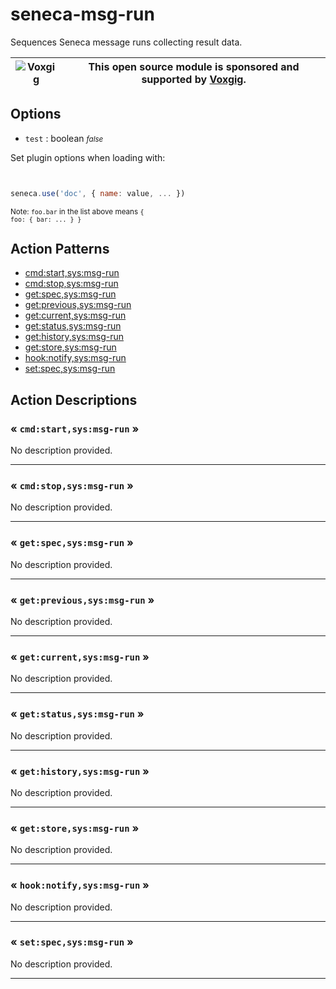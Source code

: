 # seneca-msg-run
Sequences Seneca message runs collecting result data.

| ![Voxgig](https://www.voxgig.com/res/img/vgt01r.png) | This open source module is sponsored and supported by [Voxgig](https://www.voxgig.com). |
|---|---|

<!--START:options-->


## Options

* `test` : boolean <i><small>false</small></i>


Set plugin options when loading with:
```js


seneca.use('doc', { name: value, ... })


```


<small>Note: <code>foo.bar</code> in the list above means 
<code>{ foo: { bar: ... } }</code></small> 



<!--END:options-->


<!--START:action-list-->


## Action Patterns

* [cmd:start,sys:msg-run](#-cmdstartsysmsgrun-)
* [cmd:stop,sys:msg-run](#-cmdstopsysmsgrun-)
* [get:spec,sys:msg-run](#-getspecsysmsgrun-)
* [get:previous,sys:msg-run](#-getprevioussysmsgrun-)
* [get:current,sys:msg-run](#-getcurrentsysmsgrun-)
* [get:status,sys:msg-run](#-getstatussysmsgrun-)
* [get:history,sys:msg-run](#-gethistorysysmsgrun-)
* [get:store,sys:msg-run](#-getstoresysmsgrun-)
* [hook:notify,sys:msg-run](#-hooknotifysysmsgrun-)
* [set:spec,sys:msg-run](#-setspecsysmsgrun-)


<!--END:action-list-->

<!--START:action-desc-->


## Action Descriptions

### &laquo; `cmd:start,sys:msg-run` &raquo;

No description provided.



----------
### &laquo; `cmd:stop,sys:msg-run` &raquo;

No description provided.



----------
### &laquo; `get:spec,sys:msg-run` &raquo;

No description provided.



----------
### &laquo; `get:previous,sys:msg-run` &raquo;

No description provided.



----------
### &laquo; `get:current,sys:msg-run` &raquo;

No description provided.



----------
### &laquo; `get:status,sys:msg-run` &raquo;

No description provided.



----------
### &laquo; `get:history,sys:msg-run` &raquo;

No description provided.



----------
### &laquo; `get:store,sys:msg-run` &raquo;

No description provided.



----------
### &laquo; `hook:notify,sys:msg-run` &raquo;

No description provided.



----------
### &laquo; `set:spec,sys:msg-run` &raquo;

No description provided.



----------


<!--END:action-desc-->
